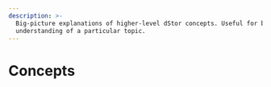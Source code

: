 ```yaml
---
description: >-
  Big-picture explanations of higher-level dStor concepts. Useful for building
  understanding of a particular topic.
---
```


# Concepts

